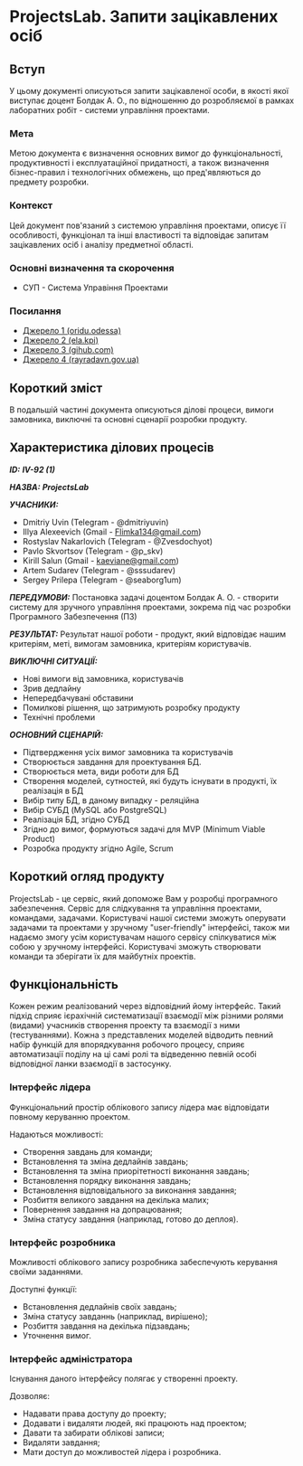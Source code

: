 # ProjectsLab. Запити зацікавлених осіб

## Вступ

У цьому документі описуються запити зацікавленої особи, в якості якої виступає доцент Болдак А. О., по відношенню до розробляємої в рамках лаборатних робіт - системи управління проектами.

### Мета 

Метою документа є визначення основних вимог до функціональності, продуктивності і експлуатаційної придатності, а також визначення бізнес-правил і технологічних обмежень, що пред'являються до предмету розробки.

### Контекст

Цей документ пов'язаний з системою управління проектами, описує її особливості, функціонал та інші властивості та відповідає запитам зацікавлених осіб і аналізу предметної області.


### Основні визначення та скорочення

* СУП - Система Управіння Проектами

### Посилання

- [Джерело 1 (oridu.odessa)](http://www.oridu.odessa.ua/7/7/metoduchni-rek/t/02.pdf)
- [Джерело 2 (ela.kpi)](https://ela.kpi.ua/bitstream/123456789/19481/1/DMM_UP_2017.pdf)
- [Джерело 3 (gihub.com)](https://github.com/ip-85/robin/blob/master/docs/stakeholders.md#4)
- [Джерело 4 (rayradavn.gov.ua)](http://rayradavn.gov.ua/images/metodychna/zayavka.pdf)

## Короткий зміст

В подальшій частині документа описуються ділові процеси, вимоги замовника, виключні та основні сценарії розробки продукту.

## Характеристика ділових процесів

***ID:*** ***IV-92 (1)***

***НАЗВА:*** ***ProjectsLab***

***УЧАСНИКИ:***

- Dmitriy Uvin (Telegram - @dmitriyuvin)
- Illya Alexeevich (Gmail - Flimka134@gmail.com)
- Rostyslav Nakarlovich (Telegram - @Zvesdochyot)
- Pavlo Skvortsov (Telegram - @p_skv)
- Kirill Salun (Gmail - kaeviane@gmail.com)
- Artem Sudarev (Telegram - @sssudarev)
- Sergey Prilepa (Telegram - @seaborg1um)

***ПЕРЕДУМОВИ:*** 
Постановка задачі доцентом Болдак А. О. - створити систему для зручного управління проектами, зокрема під час розробки Програмного Забезпечення (ПЗ)

***РЕЗУЛЬТАТ:***
Результат нашої роботи - продукт, який відповідає нашим критеріям, меті, вимогам замовника, критеріям користувачів.

***ВИКЛЮЧНІ СИТУАЦІЇ:***
- Нові вимоги від замовника, користувачів
- Зрив дедлайну
- Непередбачувані обставини
- Помилкові рішення, що затримують розробку продукту
- Технічні проблеми

***ОСНОВНИЙ СЦЕНАРІЙ:***
- Підтвердження усіх вимог замовника та користувачів
- Створюється завдання для проектування БД.
- Створюється мета, види роботи для БД
- Створення моделей, сутностей, які будуть існувати в продукті, їх реалізація в БД
- Вибір типу БД, в даному випадку - реляційна
- Вибір СУБД (MySQL або PostgreSQL)
- Реалізація БД, згідно СУБД
- Згідно до вимог, формуються задачі для MVP (Minimum Viable Product)
- Розробка продукту згідно Agile, Scrum


## Короткий огляд продукту

ProjectsLab - це сервіс, який допоможе Вам у розробці програмного забезпечення. Сервіс для слідкування та управління проектами, командами, задачами. Користувачі нашої системи зможуть оперувати задачами та проектами у зручному "user-friendly" інтерфейсі, також ми надаємо змогу усім користувачам нашого сервісу спілкуватися між собою у зручному інтерфейсі. Користувачі зможуть створювати команди та зберігати їх для майбутніх проектів.


## Функціональність

Кожен режим реалізований через відповідний йому інтерфейс. Такий підхід сприяє ієрахічній систематизації взаємодії між різними ролями (видами) учасників створення проекту та взаємодії з ними (тестуваннями). Кожна з представлених моделей відводить певний набір функцій для впорядкування робочого процесу, сприяє автоматизації поділу на ці самі ролі та відведенню певній особі відповідної ланки взаємодії в застосунку.

### Інтерфейс лідера

Функціональний простір облікового запису лідера має відповідати повному керуванню проектом.

Надаються можливості:
- Створення завдань для команди;
- Встановлення та зміна дедлайнів завдань;
- Встановлення та зміна приорітетності виконання завдань;
- Встановлення порядку виконання завдань;
- Встановлення відповідального за виконання завдання;
- Розбиття великого завдання на декілька малих;
- Повернення завдання на допрацювання;
- Зміна статусу завдання (наприклад, готово до деплоя).

### Інтерфейс розробника

Можливості облікового запису розробника забеспечують керування своїми заданнями.

Доступні функції:
- Встановлення дедлайнів своїх завдань;
- Зміна статусу завданнь (наприклад, вирішено);
- Розбиття завдання на декілька підзавдань;
- Уточнення вимог.

### Інтерфейс адміністратора

Існування даного інтерфейсу полягає у створенні проекту.

Дозволяє:
- Надавати права доступу до проекту;
- Додавати і видаляти людей, які працюють над проектом;
- Давати та забирати облікові записи;
- Видаляти завдання;
- Мати доступ до можливостей лідера і розробника.

